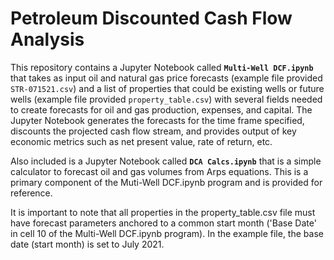 # Petroleum Discounted Cash Flow Analysis  
This repository contains a Jupyter Notebook called **`Multi-Well DCF.ipynb`** that takes as input oil and natural gas price forecasts (example file provided `STR-071521.csv`) and a list of properties that could be existing wells or future wells (example file provided `property_table.csv`) with several fields needed to create forecasts for oil and gas production, expenses, and capital. The Jupyter Notebook generates the forecasts for the time frame specified, discounts the projected cash flow stream, and provides output of key economic metrics such as net present value, rate of return, etc.

Also included is a Jupyter Notebook called **`DCA Calcs.ipynb`** that is a simple calculator to forecast oil and gas volumes from Arps equations. This is a primary component of the Muti-Well DCF.ipynb program and is provided for reference.  

It is important to note that all properties in the property_table.csv file must have forecast parameters anchored to a common start month ('Base Date' in cell 10 of the Multi-Well DCF.ipynb program). In the example file, the base date (start month) is set to July 2021.
